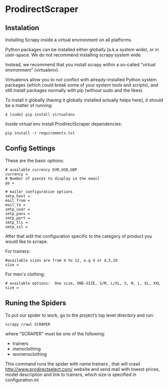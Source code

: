 # ProdirectScraper

## Instalation

Installing Scrapy inside a virtual environment on all platforms.

Python packages can be installed either globally (a.k.a system wide), or in user-space. We do not recommend installing scrapy system wide.

Instead, we recommend that you install scrapy within a so-called “virtual environment” (virtualenv).

Virtualenvs allow you to not conflict with already-installed Python system packages (which could break some of your system tools and scripts), and still install packages normally with pip (without sudo and the likes).

To install it globally (having it globally installed actually helps here), it should be a matter of running:

```
$ [sudo] pip install virtualenv
```

Inside virtual env install ProdirectScraper dependencies:

```
pip install -r requirements.txt
```

## Config Settings
These are the basic options:
```
# available currency EUR,USD,GBP
currency =
# Number of pieces to display in the email
pp =

# mailer configuration options
smtp_host =
mail_from =
mail_to =
smtp_user =
smtp_pass =
smtp_port =
smtp_tls =
smtp_ssl =
```

After that edit the configuration specific to the category of product you would like to scrape.

For trainers:
```
#available sizes are from 4 to 12, e.g 4 or 4,5,10
size =

```

For men's clothing:
```
# available options:  One size, ONE-SIZE, S/M, L/XL, S, M, L, XL, XXL
size =
```


## Runing the Spiders

To put our spider to work, go to the project’s top level directory and run:

```
scrapy crawl SCRAPER
```
where "SCRAPER" must be one of the following:
- trainers
- mensclothing
- womensclothing

This command runs the spider with name trainers , that will crawl http://www.prodirectselect.com/ website and send mail with lowest prices, model description and link to trainers, which size is specified in configuration.ini 
